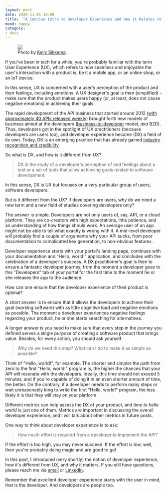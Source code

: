 ```yaml
---
layout: post
date: 2020-11-01 10:00
title:  "A Concise Intro to Developer Experience and How it Relates to UX"
mood: happy
category: 
- docs
---
```


<figure class="aligncenter">
	<img src="https://images.unsplash.com/photo-1581291518857-4e27b48ff24e?ixlib=rb-1.2.1&ixid=eyJhcHBfaWQiOjEyMDd9&auto=format&fit=crop&w=1050&q=80" />
	<figcaption>Photo by <a href="https://unsplash.com/@kellysikkema?utm_source=unsplash&utm_medium=referral&utm_content=creditCopyText" target="_blank">Kelly Sikkema</a>.</figcaption>
</figure>

If you've been in tech for a while, you're probably familiar with the term User Experience (UX), which refers to how seamless and enjoyable the user's interaction with a product is, be it a mobile app, or an online shop, or an IoT device. 

In this sense, UX is concerned with a user's perception of the product and their feelings, including emotions. A UX designer's goal is then (simplified) – make sure that the product makes users happy (or, at least, does not cause negative emotions) in achieving their goals.

The rapid development of the API business that started around 2012 ([with approximately 40 APIs released weekly](https://nordicapis.com/tracking-the-growth-of-the-api-economy/)) brought forth new models of business aimed at the developers ([business-to-developer](https://devada.com/what-is-b2d-marketing-and-why-dev-marketers-should-explore-it/) model, _aka_ B2D).  Thus, developers got in the spotlight of UX practitioners (because developers are users too), and developer experience became (DX) a field of its own. Today, DX is an emerging practice that has already gained [industry recognition and credibility](https://nordicapis.com/why-your-api-needs-a-dedicated-developer-experience-team/). 

So what is DX, and how is it different from UX? 

> DX is the study of a developer's perception of and feelings about a tool or a set of tools that allow achieving goals related to software development. 

In this sense, DX is UX but focuses on a very particular group of users, software developers. 

But is it different from the UX? If developers are users, why do we need a new term and a new field of studies covering developers only? 

The answer is simple. Developers are not only users of, say, API, or a cloud platform. They are co-creators with high expectations, little patience, and an understanding of how things should work. An average user of an app might not be able to tell what exactly is wrong with it. A mid-level developer will probably find a couple of arguments why your API sucks,  from poor documentation to complicated key generation, to non-obvious features. 

Developer experience starts with your portal's landing page, continues with your documentation and "Hello, world!" application, and concludes with the celebration of a developer's success. A DX practitioner's goal is then to ensure a fantastic developer journey, from the moment a developer goes to this "Developers" tab of your portal for the first time to the moment he or she releases the app to the audience.

How can one ensure that the developer experience of their product is optimal? 

A short answer is to ensure that it allows the developers to achieve their goal (working software) with as little cognitive load and negative emotions as possible. The moment a developer experiences negative feelings regarding your product, he or she starts searching for alternatives. 

A longer answer is you need to make sure that every step in the journey you defined serves a single purpose of creating a software product that brings value. Besides, for every action, you should ask yourself:

> Why do we need this step? What can I do to make it as simple as possible?

Think of "Hello, world!", for example. The shorter and simpler the path from zero to the first "Hello, world!" program is, the higher the chances that your API will resonate with the developers. Ideally, this time should not exceed 5 minutes, and if you're capable of doing it in an even shorter amount of time, the better. On the contrary, if a developer needs to perform many steps or wait unreasonably long to write the first "Hello, world!" program, the less likely it is that they will stay on your platform.

Different metrics can help assess the DX of your product, and _time to hello world_ is just one of them. Metrics are important in discussing the overall developer experience, and I will talk about other metrics in future posts.

One way to think about developer experience is to ask:

> How much effort is required from a developer to implement the API?

If the effort is too high, you may never succeed. If the effort is low, well, then you're probably doing magic and are good to go! 

In this post, I introduced (very shortly) the notion of developer experience, how it's different from UX, and why it matters. If you still have questions, please reach me via [email](evgenykim1985@gmail.com) or [LinkedIn](https://www.linkedin.com/in/kimmikadze/).

Remember that excellent developer experience starts with the user in mind, that is the developer. And developers are people too.


